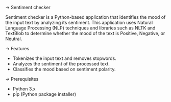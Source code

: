 -> Sentiment checker

Sentiment checker is a Python-based application that identifies the mood of the input text by analyzing its sentiment. This application uses Natural Language Processing (NLP) techniques and libraries such as NLTK and TextBlob to determine whether the mood of the text is Positive, Negative, or Neutral.

-> Features

- Tokenizes the input text and removes stopwords.
- Analyzes the sentiment of the processed text.
- Classifies the mood based on sentiment polarity.

-> Prerequisites

- Python 3.x
- pip (Python package installer)
